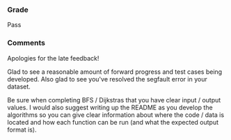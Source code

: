 ### Grade
Pass

### Comments
Apologies for the late feedback!

Glad to see a reasonable amount of forward progress and test cases being developed. Also glad to see you've resolved the segfault error in your dataset. 

Be sure when completing BFS / Dijkstras that you have clear input / output values. I would also suggest writing up the README as you develop the algorithms so you can give clear information about where the code / data is located and how each function can be run (and what the expected output format is).


